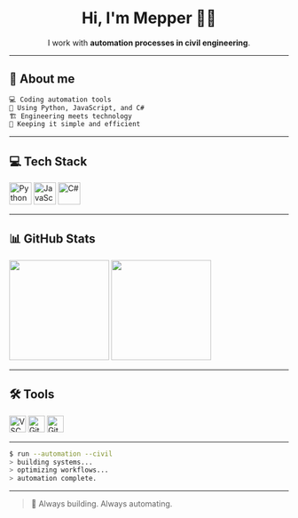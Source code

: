 <h1 align="center">Hi, I'm Mepper 👨‍💻</h1>

<p align="center">I work with <strong>automation processes in civil engineering</strong>.</p>

---

## 🧠 About me

```txt
💻 Coding automation tools  
🔧 Using Python, JavaScript, and C#  
🏗️ Engineering meets technology  
🧱 Keeping it simple and efficient  
```

---

## 💻 Tech Stack

<p align="left">
  <img src="https://cdn.jsdelivr.net/gh/devicons/devicon/icons/python/python-original.svg" width="40" alt="Python" />
  <img src="https://cdn.jsdelivr.net/gh/devicons/devicon/icons/javascript/javascript-original.svg" width="40" alt="JavaScript" />
  <img src="https://cdn.jsdelivr.net/gh/devicons/devicon/icons/csharp/csharp-original.svg" width="40" alt="C#" />
</p>

---

## 📊 GitHub Stats

<p align="left">
  <img height="180em" src="https://github-readme-stats.vercel.app/api?username=Mepper&show_icons=true&count_private=true&hide=stars&theme=tokyonight&hide_border=true" />
  <img height="180em" src="https://github-readme-stats.vercel.app/api/top-langs/?username=Mepper&layout=compact&langs_count=7&theme=tokyonight&hide_border=true"/>
</p>

---

## 🛠️ Tools

<p align="left">
  <img src="https://cdn.jsdelivr.net/gh/devicons/devicon/icons/vscode/vscode-original.svg" width="30" alt="VSCode" />
  <img src="https://cdn.jsdelivr.net/gh/devicons/devicon/icons/git/git-original.svg" width="30" alt="Git" />
  <img src="https://cdn.jsdelivr.net/gh/devicons/devicon/icons/github/github-original.svg" width="30" alt="GitHub" />
</p>

---

```bash
$ run --automation --civil
> building systems...
> optimizing workflows...
> automation complete.
```

---

> 🚀 Always building. Always automating.
